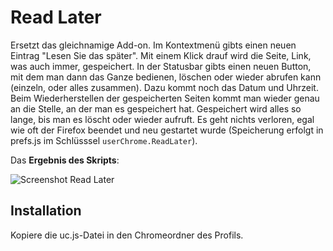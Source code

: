 # Read Later
Ersetzt das gleichnamige Add-on. Im Kontextmenü gibts einen neuen Eintrag "Lesen Sie das später". 
Mit einem Klick drauf wird die Seite, Link, was auch immer, gespeichert. 
In der Statusbar gibts einen neuen Button, mit dem man dann das Ganze bedienen, löschen oder wieder abrufen kann 
(einzeln, oder alles zusammen). Dazu kommt noch das Datum und Uhrzeit. 
Beim Wiederherstellen der gespeicherten Seiten kommt man wieder genau an die Stelle, an der man es gespeichert hat. 
Gespeichert wird alles so lange, bis man es löscht oder wieder aufruft. Es geht nichts verloren, egal wie oft der Firefox 
beendet und neu gestartet wurde (Speicherung erfolgt in prefs.js im Schlüsssel `userChrome.ReadLater`).

Das **Ergebnis des Skripts**:

![Screenshot Read Later](https://github.com/ardiman/userChrome.js/raw/master/readlater/scr_readlater.png)


## Installation
Kopiere die uc.js-Datei in den Chromeordner des Profils.